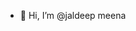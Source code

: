 - 👋 Hi, I’m @jaldeep meena

<!---
JDMeena93/JDMeena93 is a ✨ special ✨ repository because its `README.md` (this file) appears on your GitHub profile.
You can click the Preview link to take a look at your changes.
--->
